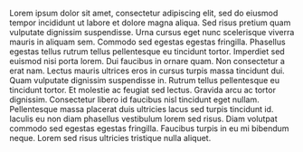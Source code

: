 Lorem ipsum dolor sit amet, consectetur adipiscing elit, sed do eiusmod tempor incididunt ut labore et dolore magna aliqua. Sed risus pretium quam vulputate dignissim suspendisse. Urna cursus eget nunc scelerisque viverra mauris in aliquam sem. Commodo sed egestas egestas fringilla. Phasellus egestas tellus rutrum tellus pellentesque eu tincidunt tortor. Imperdiet sed euismod nisi porta lorem. Dui faucibus in ornare quam. Non consectetur a erat nam. Lectus mauris ultrices eros in cursus turpis massa tincidunt dui. Quam vulputate dignissim suspendisse in. Rutrum tellus pellentesque eu tincidunt tortor. Et molestie ac feugiat sed lectus. Gravida arcu ac tortor dignissim. Consectetur libero id faucibus nisl tincidunt eget nullam. Pellentesque massa placerat duis ultricies lacus sed turpis tincidunt id. Iaculis eu non diam phasellus vestibulum lorem sed risus. Diam volutpat commodo sed egestas egestas fringilla. Faucibus turpis in eu mi bibendum neque. Lorem sed risus ultricies tristique nulla aliquet.